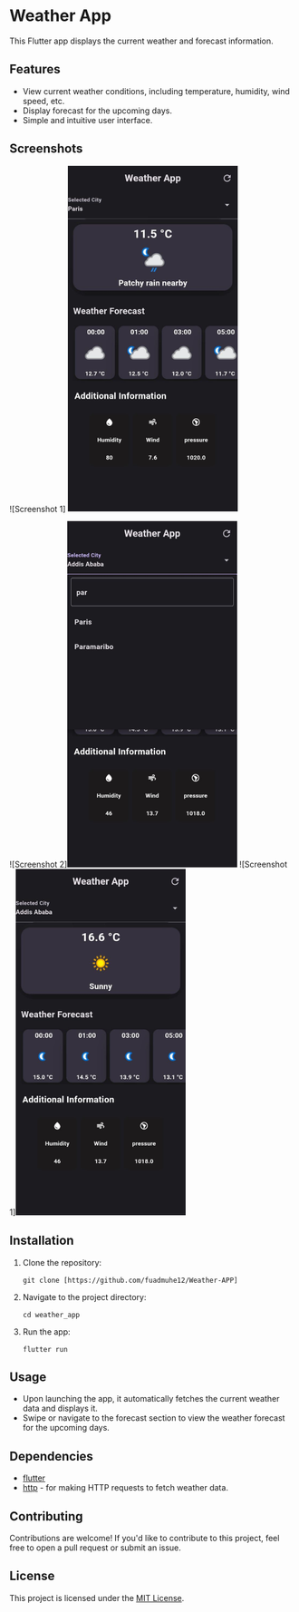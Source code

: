 # Weather App

This Flutter app displays the current weather and forecast information.

## Features

- View current weather conditions, including temperature, humidity, wind speed, etc.
- Display forecast for the upcoming days.
- Simple and intuitive user interface.

## Screenshots

![Screenshot 1] <img src="Screenshot/Screenshot%201.jpg" width="300">

![Screenshot 2]<img src="Screenshot/Screenshot%202.jpg" width="300">
![Screenshot 1]<img src="Screenshot/Screenshot%203.jpg" width="300">


## Installation

1. Clone the repository:

    ```
    git clone [https://github.com/fuadmuhe12/Weather-APP]
    ```

2. Navigate to the project directory:

    ```
    cd weather_app
    ```

3. Run the app:

    ```
    flutter run
    ```

## Usage

- Upon launching the app, it automatically fetches the current weather data and displays it.
- Swipe or navigate to the forecast section to view the weather forecast for the upcoming days.

## Dependencies

- [flutter](https://flutter.dev/)
- [http](https://pub.dev/packages/http) - for making HTTP requests to fetch weather data.


## Contributing

Contributions are welcome! If you'd like to contribute to this project, feel free to open a pull request or submit an issue.

## License

This project is licensed under the [MIT License](LICENSE).
